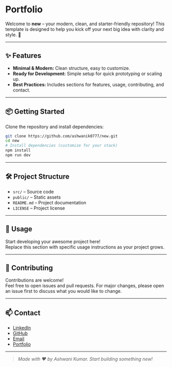 # Portfolio

Welcome to **new** – your modern, clean, and starter-friendly repository! This template is designed to help you kick off your next big idea with clarity and style. 🚀

---

## ✨ Features

- **Minimal & Modern:** Clean structure, easy to customize.
- **Ready for Development:** Simple setup for quick prototyping or scaling up.
- **Best Practices:** Includes sections for features, usage, contributing, and contact.

---

## 📦 Getting Started

Clone the repository and install dependencies:

```bash
git clone https://github.com/ashwanik0777/new.git
cd new
# Install dependencies (customize for your stack)
npm install
npm run dev
```

---

## 🛠️ Project Structure

- `src/` – Source code
- `public/` – Static assets
- `README.md` – Project documentation
- `LICENSE` – Project license

---

## 🚀 Usage

Start developing your awesome project here!  
Replace this section with specific usage instructions as your project grows.

---

## 🤝 Contributing

Contributions are welcome!  
Feel free to open issues and pull requests. For major changes, please open an issue first to discuss what you would like to change.

---

## 📫 Contact

- [LinkedIn](https://www.linkedin.com/in/ashwanik0777/)
- [GitHub](https://github.com/ashwanik0777)
- [Email](mailto:ashwanik0777@gmail.com)
- [Portfolio](https://ashwanikumar.dev)

---

> _Made with ❤️ by Ashwani Kumar. Start building something new!_